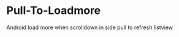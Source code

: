 Pull-To-Loadmore
================

Android load more when scrolldown in side pull to refresh listview